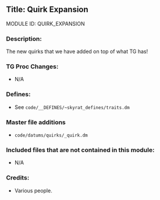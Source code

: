 ## Title: Quirk Expansion

MODULE ID: QUIRK_EXPANSION

### Description:

The new quirks that we have added on top of what TG has!

### TG Proc Changes:

- N/A

### Defines:

- See `code/__DEFINES/~skyrat_defines/traits.dm`

### Master file additions

- `code/datums/quirks/_quirk.dm`

### Included files that are not contained in this module:

- N/A

### Credits:
- Various people.
